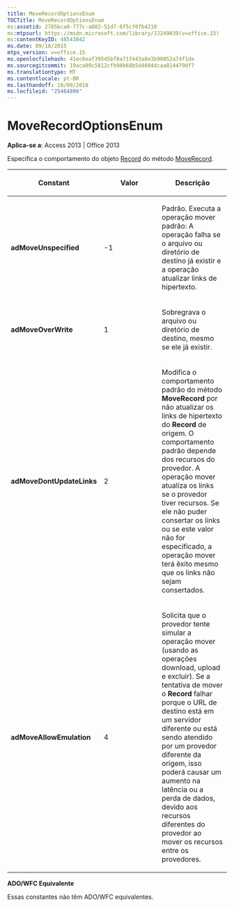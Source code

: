 ```yaml
---
title: MoveRecordOptionsEnum
TOCTitle: MoveRecordOptionsEnum
ms:assetid: 2785bca0-777c-a802-51d7-6f5cf0fb4210
ms:mtpsurl: https://msdn.microsoft.com/library/JJ249039(v=office.15)
ms:contentKeyID: 48543842
ms.date: 09/18/2015
mtps_version: v=office.15
ms.openlocfilehash: 41ec6eaf39545bf8a71f443a8e3b90052a74f1de
ms.sourcegitcommit: 19aca09c5812cfb98b68b5d4604dcaa814479df7
ms.translationtype: MT
ms.contentlocale: pt-BR
ms.lasthandoff: 10/09/2018
ms.locfileid: "25464896"
---
```

# <a name="moverecordoptionsenum"></a>MoveRecordOptionsEnum


**Aplica-se a**: Access 2013 | Office 2013

Especifica o comportamento do objeto [Record](record-object-ado.md) do método [MoveRecord](moverecord-method-ado.md).

<table>
<colgroup>
<col style="width: 33%" />
<col style="width: 33%" />
<col style="width: 33%" />
</colgroup>
<thead>
<tr class="header">
<th><p>Constant</p></th>
<th><p>Valor</p></th>
<th><p>Descrição</p></th>
</tr>
</thead>
<tbody>
<tr class="odd">
<td><p><strong>adMoveUnspecified</strong></p></td>
<td><p>-1</p></td>
<td><p>Padrão. Executa a operação mover padrão: A operação falha se o arquivo ou diretório de destino já existir e a operação atualizar links de hipertexto.</p></td>
</tr>
<tr class="even">
<td><p><strong>adMoveOverWrite</strong></p></td>
<td><p>1</p></td>
<td><p>Sobregrava o arquivo ou diretório de destino, mesmo se ele já existir.</p></td>
</tr>
<tr class="odd">
<td><p><strong>adMoveDontUpdateLinks</strong></p></td>
<td><p>2</p></td>
<td><p>Modifica o comportamento padrão do método <strong>MoveRecord</strong> por não atualizar os links de hipertexto do <strong>Record</strong> de origem. O comportamento padrão depende dos recursos do provedor. A operação mover atualiza os links se o provedor tiver recursos. Se ele não puder consertar os links ou se este valor não for especificado, a operação mover terá êxito mesmo que os links não sejam consertados.</p></td>
</tr>
<tr class="even">
<td><p><strong>adMoveAllowEmulation</strong></p></td>
<td><p>4</p></td>
<td><p>Solicita que o provedor tente simular a operação mover (usando as operações download, upload e excluir). Se a tentativa de mover o <strong>Record</strong> falhar porque o URL de destino está em um servidor diferente ou está sendo atendido por um provedor diferente da origem, isso poderá causar um aumento na latência ou a perda de dados, devido aos recursos diferentes do provedor ao mover os recursos entre os provedores.</p></td>
</tr>
</tbody>
</table>


**ADO/WFC Equivalente**

Essas constantes não têm ADO/WFC equivalentes.

